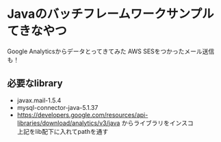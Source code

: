 # Javaのバッチフレームワークサンプルてきなやつ
Google Analyticsからデータとってきてみた
AWS SESをつかったメール送信も！

##  必要なlibrary
* javax.mail-1.5.4
* mysql-connector-java-5.1.37
* https://developers.google.com/resources/api-libraries/download/analytics/v3/java からライブラリをインスコ  
上記をlib配下に入れてpathを通す
